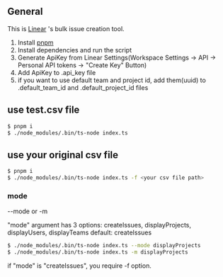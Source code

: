 ## General

This is [Linear](https://linear.app/) 's bulk issue creation tool.

1. Install [pnpm](https://pnpm.js.org/en/installation)
2. Install dependencies and run the script
3. Generate ApiKey from Linear Settings(Workspace Settings -> API -> Personal API tokens -> "Create Key" Button)
4. Add ApiKey to .api_key file
5. if you want to use default team and project id, add them(uuid) to .default_team_id and .default_project_id files

## use test.csv file

```bash
$ pnpm i
$ ./node_modules/.bin/ts-node index.ts
```

## use your original csv file

```bash
$ pnpm i
$ ./node_modules/.bin/ts-node index.ts -f <your csv file path>
```

### mode

--mode or -m

"mode" argument has 3 options: createIssues, displayProjects, displayUsers, displayTeams
default: createIssues

```bash
$ ./node_modules/.bin/ts-node index.ts --mode displayProjects
$ ./node_modules/.bin/ts-node index.ts -m displayProjects
```

if "mode" is "createIssues", you require -f option.